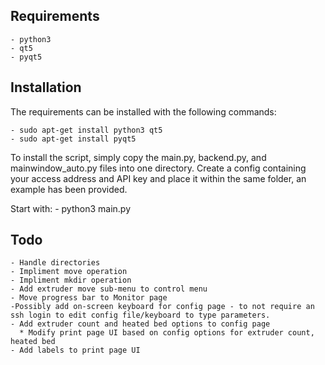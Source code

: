 Requirements
------
	- python3
	- qt5
	- pyqt5
Installation
------
The requirements can be installed with the following commands:

    - sudo apt-get install python3 qt5
	- sudo apt-get install pyqt5
To install the script, simply copy the main.py, backend.py, and mainwindow_auto.py files into one directory. Create a config containing your access address and API key and place it within the same folder, an example has been provided.

Start with:
	- python3 main.py

Todo
------
	- Handle directories
	- Impliment move operation
	- Impliment mkdir operation
	- Add extruder move sub-menu to control menu
	- Move progress bar to Monitor page
	-Possibly add on-screen keyboard for config page - to not require an ssh login to edit config file/keyboard to type parameters.
	- Add extruder count and heated bed options to config page
	  * Modify print page UI based on config options for extruder count, heated bed
	- Add labels to print page UI
